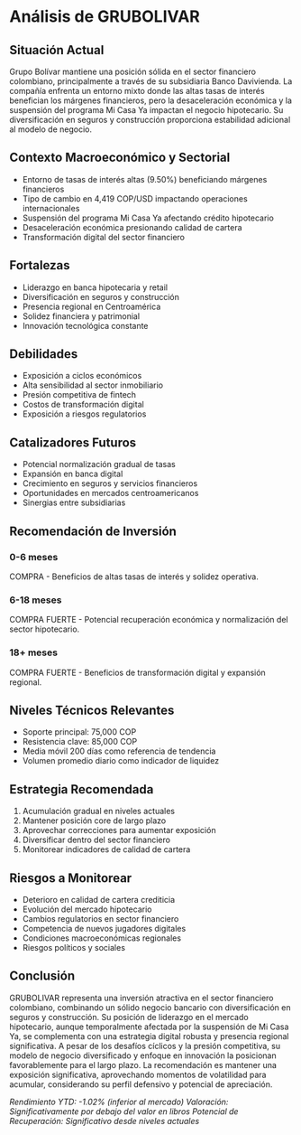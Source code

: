# Análisis de GRUBOLIVAR

## Situación Actual

Grupo Bolívar mantiene una posición sólida en el sector financiero colombiano, principalmente a través de su subsidiaria Banco Davivienda. La compañía enfrenta un entorno mixto donde las altas tasas de interés benefician los márgenes financieros, pero la desaceleración económica y la suspensión del programa Mi Casa Ya impactan el negocio hipotecario. Su diversificación en seguros y construcción proporciona estabilidad adicional al modelo de negocio.

## Contexto Macroeconómico y Sectorial

- Entorno de tasas de interés altas (9.50%) beneficiando márgenes financieros
- Tipo de cambio en 4,419 COP/USD impactando operaciones internacionales
- Suspensión del programa Mi Casa Ya afectando crédito hipotecario
- Desaceleración económica presionando calidad de cartera
- Transformación digital del sector financiero

## Fortalezas

- Liderazgo en banca hipotecaria y retail
- Diversificación en seguros y construcción
- Presencia regional en Centroamérica
- Solidez financiera y patrimonial
- Innovación tecnológica constante

## Debilidades

- Exposición a ciclos económicos
- Alta sensibilidad al sector inmobiliario
- Presión competitiva de fintech
- Costos de transformación digital
- Exposición a riesgos regulatorios

## Catalizadores Futuros

- Potencial normalización gradual de tasas
- Expansión en banca digital
- Crecimiento en seguros y servicios financieros
- Oportunidades en mercados centroamericanos
- Sinergias entre subsidiarias

## Recomendación de Inversión

### 0-6 meses

COMPRA - Beneficios de altas tasas de interés y solidez operativa.

### 6-18 meses

COMPRA FUERTE - Potencial recuperación económica y normalización del sector hipotecario.

### 18+ meses

COMPRA FUERTE - Beneficios de transformación digital y expansión regional.

## Niveles Técnicos Relevantes

- Soporte principal: 75,000 COP
- Resistencia clave: 85,000 COP
- Media móvil 200 días como referencia de tendencia
- Volumen promedio diario como indicador de liquidez

## Estrategia Recomendada

1. Acumulación gradual en niveles actuales
2. Mantener posición core de largo plazo
3. Aprovechar correcciones para aumentar exposición
4. Diversificar dentro del sector financiero
5. Monitorear indicadores de calidad de cartera

## Riesgos a Monitorear

- Deterioro en calidad de cartera crediticia
- Evolución del mercado hipotecario
- Cambios regulatorios en sector financiero
- Competencia de nuevos jugadores digitales
- Condiciones macroeconómicas regionales
- Riesgos políticos y sociales

## Conclusión

GRUBOLIVAR representa una inversión atractiva en el sector financiero colombiano, combinando un sólido negocio bancario con diversificación en seguros y construcción. Su posición de liderazgo en el mercado hipotecario, aunque temporalmente afectada por la suspensión de Mi Casa Ya, se complementa con una estrategia digital robusta y presencia regional significativa. A pesar de los desafíos cíclicos y la presión competitiva, su modelo de negocio diversificado y enfoque en innovación la posicionan favorablemente para el largo plazo. La recomendación es mantener una exposición significativa, aprovechando momentos de volatilidad para acumular, considerando su perfil defensivo y potencial de apreciación.

_Rendimiento YTD: -1.02% (inferior al mercado)_
_Valoración: Significativamente por debajo del valor en libros_
_Potencial de Recuperación: Significativo desde niveles actuales_

